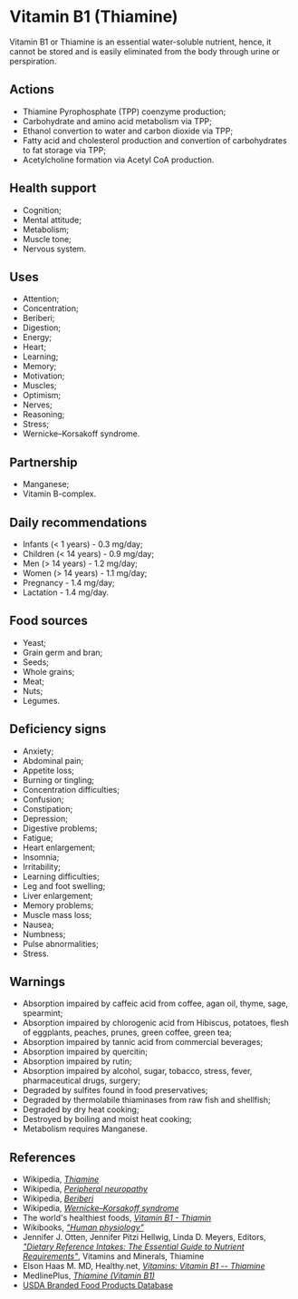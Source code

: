 # Vitamin B1 (Thiamine)
Vitamin B1 or Thiamine is an essential water-soluble nutrient, hence, it cannot be stored and is easily eliminated from the body through urine or perspiration.

## Actions
- Thiamine Pyrophosphate (TPP) coenzyme production;
- Carbohydrate and amino acid metabolism via TPP;
- Ethanol convertion to water and carbon dioxide via TPP;
- Fatty acid and cholesterol production and convertion of carbohydrates to fat storage via TPP;
- Acetylcholine formation via Acetyl CoA production.

## Health support
- Cognition;
- Mental attitude;
- Metabolism;
- Muscle tone;
- Nervous system.

## Uses
- Attention;
- Concentration;
- Beriberi;
- Digestion;
- Energy;
- Heart;
- Learning;
- Memory;
- Motivation;
- Muscles;
- Optimism;
- Nerves;
- Reasoning;
- Stress;
- Wernicke–Korsakoff syndrome.

## Partnership
- Manganese;
- Vitamin B-complex.

## Daily recommendations
- Infants (< 1 years) - 0.3 mg/day;
- Children (< 14 years) - 0.9 mg/day;
- Men (> 14 years) - 1.2 mg/day;
- Women (> 14 years) - 1.1 mg/day;
- Pregnancy - 1.4 mg/day;
- Lactation - 1.4 mg/day.

## Food sources
- Yeast;
- Grain germ and bran;
- Seeds;
- Whole grains;
- Meat;
- Nuts;
- Legumes.

## Deficiency signs
- Anxiety;
- Abdominal pain;
- Appetite loss;
- Burning or tingling;
- Concentration difficulties;
- Confusion;
- Constipation;
- Depression;
- Digestive problems;
- Fatigue;
- Heart enlargement;
- Insomnia;
- Irritability;
- Learning difficulties;
- Leg and foot swelling;
- Liver enlargement;
- Memory problems;
- Muscle mass loss;
- Nausea;
- Numbness;
- Pulse abnormalities;
- Stress.

## Warnings
- Absorption impaired by caffeic acid from coffee, agan oil, thyme, sage, spearmint;
- Absorption impaired by chlorogenic acid from Hibiscus, potatoes, flesh of eggplants, peaches, prunes, green coffee, green tea;
- Absorption impaired by tannic acid from commercial beverages;
- Absorption impaired by quercitin;
- Absorption impaired by rutin;
- Absorption impaired by alcohol, sugar, tobacco, stress, fever, pharmaceutical drugs, surgery;
- Degraded by sulfites found in food preservatives;
- Degraded by thermolabile thiaminases from raw fish and shellfish;
- Degraded by dry heat cooking;
- Destroyed by boiling and moist heat cooking;
- Metabolism requires Manganese.

## References
- Wikipedia, [_Thiamine_](https://en.wikipedia.org/wiki/Thiamine)
- Wikipedia, [_Peripheral neuropathy_](https://en.wikipedia.org/wiki/Peripheral_neuropathy#Signs_and_symptoms)
- Wikipedia, [_Beriberi_](https://en.wikipedia.org/wiki/Beriberi#Signs_and_symptoms)
- Wikipedia, [_Wernicke–Korsakoff syndrome_](https://en.wikipedia.org/wiki/Wernicke%E2%80%93Korsakoff_syndrome#Signs_and_symptoms)
- The world's healthiest foods, [_Vitamin B1 - Thiamin_](http://www.whfoods.com/genpage.php?tname=nutrient&dbid=100)
- Wikibooks, [_"Human physiology"_](https://en.Wikibooks.org/wiki/Human_Physiology/Nutrition#Vitamins)
- Jennifer J. Otten, Jennifer Pitzi Hellwig, Linda D. Meyers, Editors, [_"Dietary Reference Intakes: The Essential Guide to Nutrient Requirements"_](https://www.amazon.com/Dietary-Reference-Intakes-Essential-Requirements/dp/0309157420), Vitamins and Minerals, Thiamine
- Elson Haas M. MD, Healthy.net, [_Vitamins: Vitamin B1 -- Thiamine_](http://www.healthy.net/Health/Article/Vitamin_B1_Thiamine/1922/1)
- MedlinePlus, [_Thiamine (Vitamin B1)_](https://medlineplus.gov/druginfo/natural/965.html)
- [USDA Branded Food Products Database](https://ndb.nal.usda.gov/ndb/nutrients/report/nutrientsfrm?max=1000&offset=0&totCount=0&nutrient1=404&nutrient2=&nutrient3=&subset=0&sort=c&measureby=g)